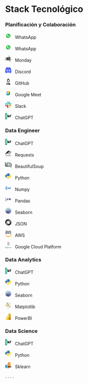 ﻿
# Stack Tecnológico

### Planificación y Colaboración
<p><img  src=img/WhatsApp-logo.png' width=20 height=20> &nbsp WhatsApp</p> 

<p> <img src="img/WhatsApp-logo.png" alt="WhatsApp" width="20" height="20"> &nbsp WhatsApp</p>

<p><img  src=img/monday-logo.png' width=20 height=20> &nbsp Monday</p>

<p><img  src=img/discord-logo.png' width=20 height=20> &nbsp Discord</p>

<p><img  src=img/GitHub-logo.png' width=20 height=20> &nbsp GitHub</p>

<p><img  src=img/google-meet-logo.png' width=20 height=20> &nbsp Google Meet</p>

<p><img  src=img/slack-logo.png' width=20 height=20> &nbsp Slack</p>

<p><img  src=img/chatgpt-logo.png' width=20 height=20> &nbsp ChatGPT</p>


### Data Engineer
<p><img  src=img/chatgpt-logo.png' width=20 height=20> &nbsp ChatGPT</p>

<p><img  src=img/Requests-logo.png' width=20 height=20> &nbsp Requests</p>

<p><img  src=img/BeautifulSoup-logo.png' width=20 height=20> &nbsp BeautifulSoup</p>

<p><img  src=img/Python-logo.png' width=20 height=20> &nbsp Python</p>

<p><img  src=img/numpy-logo.png' width=20 height=20> &nbsp Numpy</p>

<p><img  src=img/Pandas_logo.png' width=20 height=20> &nbsp Pandas</p>

<p><img  src=img/seaborn-logo.png' width=20 height=20> &nbsp Seaborn</p>

<p><img  src=img/json-logo.png' width=20 height=20> &nbsp JSON</p>

<p><img  src=img/AWS-logo.png' width=20 height=20> &nbsp AWS</p>

<p><img  src=img/gcp-logo.png' width=20 height=20> &nbsp Google Cloud Platform</p>


### Data Analytics
<p><img  src=img/chatgpt-logo.png' width=20 height=20> &nbsp ChatGPT</p>

<p><img  src=img/Python-logo.png' width=20 height=20> &nbsp Python</p>

<p><img  src=img/seaborn-logo.png' width=20 height=20> &nbsp Seaborn</p>

<p><img  src=img/matplotlib-logo.png' width=20 height=20> &nbsp Matplotlib</p>

<p><img  src=img/powerBI-logo.png' width=20 height=20> &nbsp PowerBI</p>

### Data Science
<p><img  src=img/chatgpt-logo.png' width=20 height=20> &nbsp ChatGPT</p>

<p><img  src=img/Python-logo.png' width=20 height=20> &nbsp Python</p>

<p><img  src=img/sklearn-logo.png' width=20 height=20> &nbsp Sklearn</p>


.
.
.
.
